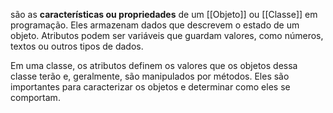 são as **características ou propriedades** de um [[Objeto]] ou [[Classe]] em programação. Eles armazenam dados que descrevem o estado de um objeto. Atributos podem ser variáveis que guardam valores, como números, textos ou outros tipos de dados.

Em uma classe, os atributos definem os valores que os objetos dessa classe terão e, geralmente, são manipulados por métodos. Eles são importantes para caracterizar os objetos e determinar como eles se comportam.